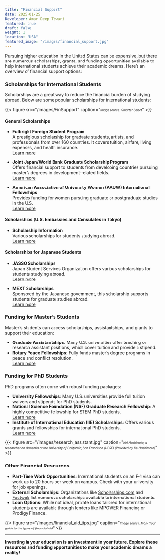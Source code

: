 ```yaml
---
title: "Financial Support"
date: 2025-01-25
Developer: Amar Deep Tiwari
featured: true
draft: false
weight: 1
location: "USA"
featured_image: "/images/financial_support.jpg"
---
```


Pursuing higher education in the United States can be expensive, but there are numerous scholarships, grants, and funding opportunities available to help international students achieve their academic dreams. Here’s an overview of financial support options:

### Scholarships for International Students
Scholarships are a great way to reduce the financial burden of studying abroad. Below are some popular scholarships for international students:

{{< figure src="/images/FinSupport" caption="<small><small><em>Image source: Smarter Select</em></small></small>" >}}


#### General Scholarships
- **Fulbright Foreign Student Program**  
  A prestigious scholarship for graduate students, artists, and professionals from over 160 countries. It covers tuition, airfare, living expenses, and health insurance.  
  [Learn more](https://foreign.fulbrightonline.org/)

- **Joint Japan/World Bank Graduate Scholarship Program**  
  Offers financial support to students from developing countries pursuing master’s degrees in development-related fields.  
  [Learn more](https://www.worldbank.org/en/programs/scholarships)

- **American Association of University Women (AAUW) International Fellowships**  
  Provides funding for women pursuing graduate or postgraduate studies in the U.S.  
  [Learn more](https://www.aauw.org/resources/programs/fellowships-grants/current-opportunities/international/)

#### Scholarships (U.S. Embassies and Consulates in Tokyo)
- **Scholarship Information**  
  Various scholarships for students studying abroad.  
  [Learn more](https://jp.usembassy.gov/ja/education-ja/scholarships-ja/)
  
  
#### Scholarships for Japanese Students
- **JASSO Scholarships**  
  Japan Student Services Organization offers various scholarships for students studying abroad.  
  [Learn more](https://www.jasso.go.jp/en/)

- **MEXT Scholarships**  
  Sponsored by the Japanese government, this scholarship supports students for graduate studies abroad.  
  [Learn more](https://www.studyinjapan.go.jp/en/planning/scholarship/)

### Funding for Master’s Students
Master’s students can access scholarships, assistantships, and grants to support their education:
- **Graduate Assistantships**: Many U.S. universities offer teaching or research assistant positions, which cover tuition and provide a stipend.
- **Rotary Peace Fellowships**: Fully funds master’s degree programs in peace and conflict resolution.  
  [Learn more](https://www.rotary.org/en/our-programs/peace-fellowships)

### Funding for PhD Students
PhD programs often come with robust funding packages:
- **University Fellowships**: Many U.S. universities provide full tuition waivers and stipends for PhD students.
- **National Science Foundation (NSF) Graduate Research Fellowship**: A highly competitive fellowship for STEM PhD students.  
  [Learn more](https://www.nsfgrfp.org/)
- **Institute of International Education (IIE) Scholarships**: Offers various grants and fellowships for international PhD students.  
  [Learn more](https://www.iie.org/)

{{< figure src="/images/research_assistant.jpg" caption="<small><small><em>Kei Hashimoto, a researcher on dementia at the University of California, San Francisco (UCSF) (Provided by Kei Hashimoto)</em></small></small>" >}}




### Other Financial Resources
- **Part-Time Work Opportunities**: International students on an F-1 visa can work up to 20 hours per week on campus. Check with your university for job openings.
- **External Scholarships**: Organizations like [Scholarships.com](https://www.scholarships.com) and [Fastweb](https://www.fastweb.com) list numerous scholarships available to international students.
- **Loan Options**: While not ideal, private loans tailored for international students are available through lenders like MPOWER Financing or Prodigy Finance.


{{< figure src="/images/financial_aid_tips.jpg" caption="<small><small><em>Image source: Mos- Your guide to the types of financial aid</em></small></small>" >}}

---

**Investing in your education is an investment in your future. Explore these resources and funding opportunities to make your academic dreams a reality!**






